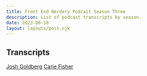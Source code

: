 ```yaml
---
title: Front End Nerdery Podcast Season Three
description: List of podcast transcripts by season.
date: 2023-06-10
layout: layouts/post.njk
---
```


## Transcripts

[Josh Goldberg](https://toddl.dev/podcast/transcripts/goldberg)
[Carie Fisher](https://toddl.dev/podcast/transcripts/fisher)
<!-- [Carie Fisher](https://toddl.dev/podcast/transcripts/compressedfm) -->
